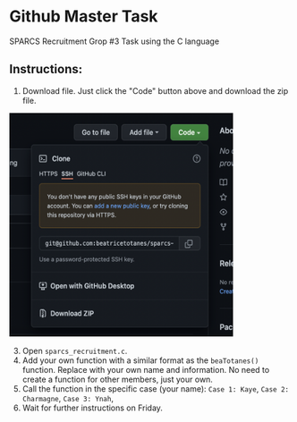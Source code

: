 # Github Master Task

SPARCS Recruitment Grop #3 Task using the C language

## Instructions:
1. Download file. Just click the "Code" button above and download the zip file.
<img src = "/downloadFile.png" width="400" height="400">

3. Open ```sparcs_recruitment.c```.
4. Add your own function with a similar format as the ```beaTotanes()``` function. Replace with your own name and information. No need to create a function for other members, just your own.
5. Call the function in the specific case (your name):
    ```Case 1: Kaye```,
    ```Case 2: Charmagne```,
    ```Case 3: Ynah```,
4. Wait for further instructions on Friday. 
